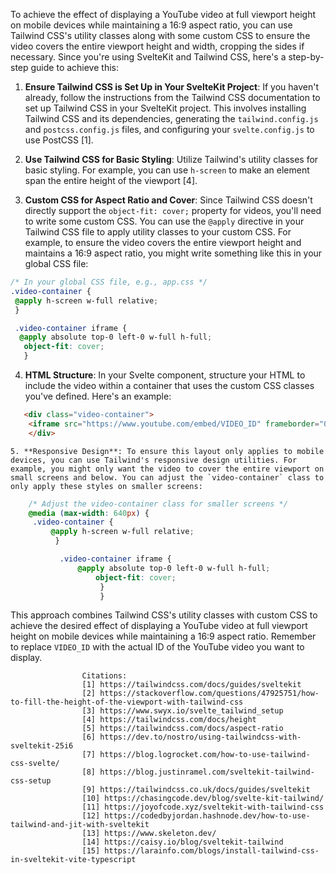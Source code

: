 To achieve the effect of displaying a YouTube video at full viewport height on mobile devices while maintaining a 16:9 aspect ratio, you can use Tailwind CSS's utility classes along with some custom CSS to ensure the video covers the entire viewport height and width, cropping the sides if necessary. Since you're using SvelteKit and Tailwind CSS, here's a step-by-step guide to achieve this:

1. **Ensure Tailwind CSS is Set Up in Your SvelteKit Project**: If you haven't already, follow the instructions from the Tailwind CSS documentation to set up Tailwind CSS in your SvelteKit project. This involves installing Tailwind CSS and its dependencies, generating the `tailwind.config.js` and `postcss.config.js` files, and configuring your `svelte.config.js` to use PostCSS [1].

2. **Use Tailwind CSS for Basic Styling**: Utilize Tailwind's utility classes for basic styling. For example, you can use `h-screen` to make an element span the entire height of the viewport [4].

3. **Custom CSS for Aspect Ratio and Cover**: Since Tailwind CSS doesn't directly support the `object-fit: cover;` property for videos, you'll need to write some custom CSS. You can use the `@apply` directive in your Tailwind CSS file to apply utility classes to your custom CSS. For example, to ensure the video covers the entire viewport height and maintains a 16:9 aspect ratio, you might write something like this in your global CSS file:

```css
/* In your global CSS file, e.g., app.css */
.video-container {
 @apply h-screen w-full relative;
 }

 .video-container iframe {
  @apply absolute top-0 left-0 w-full h-full;
   object-fit: cover;
   }
   ```

   4. **HTML Structure**: In your Svelte component, structure your HTML to include the video within a container that uses the custom CSS classes you've defined. Here's an example:

```html
   <div class="video-container">
    <iframe src="https://www.youtube.com/embed/VIDEO_ID" frameborder="0" allowfullscreen></iframe>
    </div>
```

    5. **Responsive Design**: To ensure this layout only applies to mobile devices, you can use Tailwind's responsive design utilities. For example, you might only want the video to cover the entire viewport on small screens and below. You can adjust the `video-container` class to only apply these styles on smaller screens:

```css
    /* Adjust the video-container class for smaller screens */
    @media (max-width: 640px) {
     .video-container {
         @apply h-screen w-full relative;
          }

           .video-container iframe {
               @apply absolute top-0 left-0 w-full h-full;
                   object-fit: cover;
                    }
                    }
```

This approach combines Tailwind CSS's utility classes with custom CSS to achieve the desired effect of displaying a YouTube video at full viewport height on mobile devices while maintaining a 16:9 aspect ratio. Remember to replace `VIDEO_ID` with the actual ID of the YouTube video you want to display.

                    Citations:
                    [1] https://tailwindcss.com/docs/guides/sveltekit
                    [2] https://stackoverflow.com/questions/47925751/how-to-fill-the-height-of-the-viewport-with-tailwind-css
                    [3] https://www.swyx.io/svelte_tailwind_setup
                    [4] https://tailwindcss.com/docs/height
                    [5] https://tailwindcss.com/docs/aspect-ratio
                    [6] https://dev.to/nostro/using-tailwindcss-with-sveltekit-25i6
                    [7] https://blog.logrocket.com/how-to-use-tailwind-css-svelte/
                    [8] https://blog.justinramel.com/sveltekit-tailwind-css-setup
                    [9] https://tailwindcss.co.uk/docs/guides/sveltekit
                    [10] https://chasingcode.dev/blog/svelte-kit-tailwind/
                    [11] https://joyofcode.xyz/sveltekit-with-tailwind-css
                    [12] https://codedbyjordan.hashnode.dev/how-to-use-tailwind-and-jit-with-sveltekit
                    [13] https://www.skeleton.dev/
                    [14] https://caisy.io/blog/sveltekit-tailwind
                    [15] https://larainfo.com/blogs/install-tailwind-css-in-sveltekit-vite-typescript

